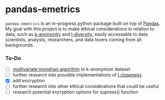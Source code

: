 # pandas-emetrics
`pandas-emetrics` is an in-progress python package built on top of [Pandas](https://pandas.pydata.org/docs/). My goal with this project is to make ethical considerations in relation to data, such as [k-anonymity](https://en.wikipedia.org/wiki/K-anonymity) and [l-diversity](https://personal.utdallas.edu/~muratk/courses/privacy08f_files/ldiversity.pdf), easily accessable to data scientists, analysts, researchers, and data lovers coming from all backgrounds.


### To-Do
- [ ] [multivariate mondrian algorithm](https://pages.cs.wisc.edu/~lefevre/MultiDim.pdf) to k-anonymize dataset 
- [ ] further research into possible implementations of [t closeness](https://www.cs.purdue.edu/homes/ninghui/papers/t_closeness_icde07.pdf)
- [X] add encryption 
- [ ] further research into other ethical considerations that could be useful
- [ ] research potential encryption options for supress() function
